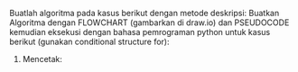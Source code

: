 Buatlah algoritma pada kasus berikut dengan metode deskripsi:
Buatkan Algoritma dengan FLOWCHART (gambarkan di draw.io) dan PSEUDOCODE kemudian eksekusi dengan bahasa pemrograman python untuk kasus berikut (gunakan conditional structure for):
1. Mencetak:
